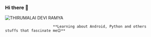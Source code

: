 ### Hi there 👋

![THIRUMALAI DEVI RAMYA](https://user-images.githubusercontent.com/36688218/88513996-ef379580-d006-11ea-915a-6d32ab9077ab.png)

                          **Learning about Android, Python and others stuffs that fascinate me😉**
                          

